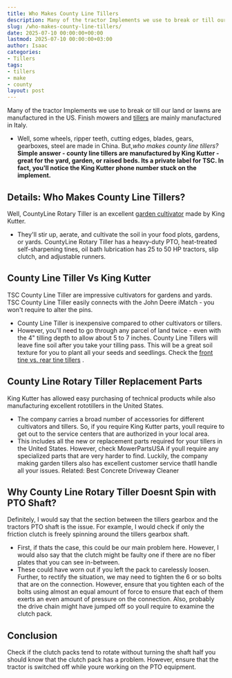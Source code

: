 ```yaml
---
title: Who Makes County Line Tillers
description: Many of the tractor Implements we use to break or till our land or lawns are manufactured in the US. Finish mowers and tillers are mainly manufactured in...
slug: /who-makes-county-line-tillers/
date: 2025-07-10 00:00:00+00:00
lastmod: 2025-07-10 00:00:00+03:00
author: Isaac
categories:
- Tillers
tags:
- tillers
- make
- county
layout: post
---
```

Many of the tractor Implements we use to break or till our land or lawns are manufactured in the US.
Finish mowers
and [tillers](https://pestpolicy.com/best-electric-tiller-for-clay-soil/) are mainly manufactured in Italy.
- Well, some wheels, ripper teeth, cutting edges, blades, gears, gearboxes, steel are made in China. But,*who makes county line tillers?*
**Simple answer - county line tillers are manufactured by King Kutter - great for the yard, garden, or raised beds. Its a private label for TSC. In fact, you'll notice the King Kutter phone number stuck on the implement.**
## Details: Who Makes County Line Tillers?
Well, CountyLine Rotary Tiller is an excellent
[garden cultivator](https://pestpolicy.com/best-garden-tiller-for-a-woman/)
made by King Kutter.
- They'll stir up, aerate, and cultivate the soil in your food plots, gardens, or yards.
CountyLine Rotary Tiller has a heavy-duty PTO, heat-treated self-sharpening tines, oil bath lubrication has 25 to 50 HP tractors, slip clutch, and adjustable runners.
## County Line Tiller Vs King Kutter
TSC County Line Tiller are impressive cultivators for gardens and yards. TSC County Line Tiller easily connects with the John Deere iMatch - you won't require to alter the pins.
- County Line Tiller is inexpensive compared to other cultivators or tillers.
- However, you'll need to go through any parcel of land twice - even with the 4" tilling depth to allow about 5 to 7 inches.
County Line Tillers will leave fine soil after you take your tilling pass. This will be a great soil texture for you to plant all your seeds and seedlings. Check the
[front tine vs. rear tine tillers](https://pestpolicy.com/front-tine-vs-rear-tine-tillers/)
.

## County Line Rotary Tiller Replacement Parts
King Kutter has allowed easy purchasing of technical products while also manufacturing excellent rototillers in the United States.
- The company carries a broad number of accessories for different cultivators and tillers.
So, if you require King Kutter parts, youll require to get out to the service centers that are authorized in your local area.
- This includes all the new or replacement parts required for your tillers in the United States.
However, check MowerPartsUSA if youll require any specialized parts that are very harder to find. Luckily, the company making garden tillers also has excellent customer service thatll handle all your issues.
Related:
Best Concrete Driveway Cleaner
## Why County Line Rotary Tiller Doesnt Spin with PTO Shaft?
Definitely, I would say that the section between the tillers gearbox and the tractors PTO shaft is the issue. For example, I would check if only the friction clutch is freely spinning around the tillers gearbox shaft.
- First, if thats the case, this could be our main problem here. However, I would also say that the clutch might be faulty  one if there are no fiber plates that you can see in-between.
- These could have worn out if you left the pack to carelessly loosen.
Further, to rectify the situation, we may need to tighten the 6 or so bolts that are on the connection.
However, ensure that you tighten each of the bolts using almost an equal amount of force to ensure that each of them exerts an even amount of pressure on the connection.
Also, probably the drive chain might have jumped off  so youll require to examine the clutch pack.

## Conclusion
Check if the clutch packs tend to rotate without turning the shaft half you should know that the clutch pack has a problem.
However, ensure that the tractor is switched off while youre working on the PTO equipment.
